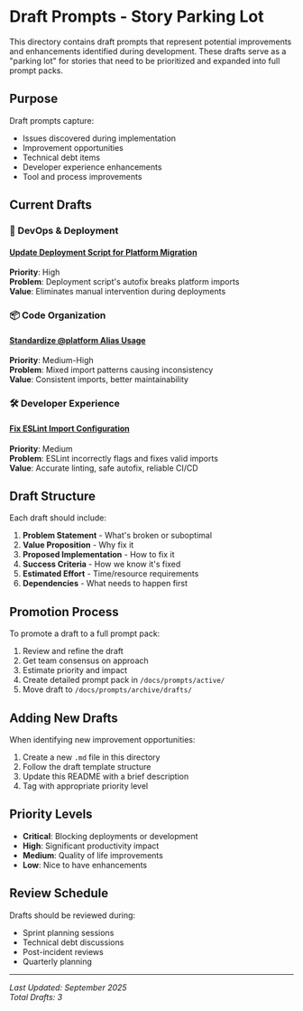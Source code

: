 # Draft Prompts - Story Parking Lot

This directory contains draft prompts that represent potential improvements and enhancements identified during development. These drafts serve as a "parking lot" for stories that need to be prioritized and expanded into full prompt packs.

## Purpose

Draft prompts capture:
- Issues discovered during implementation
- Improvement opportunities
- Technical debt items
- Developer experience enhancements
- Tool and process improvements

## Current Drafts

### 🔧 DevOps & Deployment

#### [Update Deployment Script for Platform Migration](./update-deployment-script-for-platform-migration.md)
**Priority**: High  
**Problem**: Deployment script's autofix breaks platform imports  
**Value**: Eliminates manual intervention during deployments

### 📦 Code Organization

#### [Standardize @platform Alias Usage](./standardize-platform-alias-imports.md)
**Priority**: Medium-High  
**Problem**: Mixed import patterns causing inconsistency  
**Value**: Consistent imports, better maintainability

### 🛠️ Developer Experience

#### [Fix ESLint Import Configuration](./fix-eslint-import-configuration.md)
**Priority**: Medium  
**Problem**: ESLint incorrectly flags and fixes valid imports  
**Value**: Accurate linting, safe autofix, reliable CI/CD

## Draft Structure

Each draft should include:
1. **Problem Statement** - What's broken or suboptimal
2. **Value Proposition** - Why fix it
3. **Proposed Implementation** - How to fix it
4. **Success Criteria** - How we know it's fixed
5. **Estimated Effort** - Time/resource requirements
6. **Dependencies** - What needs to happen first

## Promotion Process

To promote a draft to a full prompt pack:
1. Review and refine the draft
2. Get team consensus on approach
3. Estimate priority and impact
4. Create detailed prompt pack in `/docs/prompts/active/`
5. Move draft to `/docs/prompts/archive/drafts/`

## Adding New Drafts

When identifying new improvement opportunities:
1. Create a new `.md` file in this directory
2. Follow the draft template structure
3. Update this README with a brief description
4. Tag with appropriate priority level

## Priority Levels

- **Critical**: Blocking deployments or development
- **High**: Significant productivity impact
- **Medium**: Quality of life improvements
- **Low**: Nice to have enhancements

## Review Schedule

Drafts should be reviewed during:
- Sprint planning sessions
- Technical debt discussions
- Post-incident reviews
- Quarterly planning

---

*Last Updated: September 2025*  
*Total Drafts: 3*